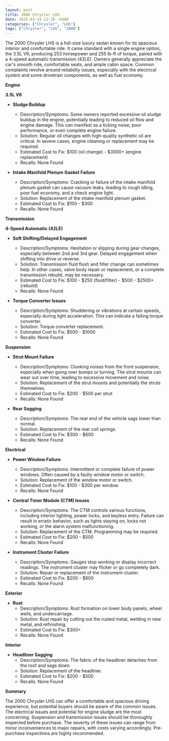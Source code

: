 ```yaml
---
layout: post
title: 2000 Chrysler LHS
date: 2025-03-14 12:29 -0400
categories: ["Chrysler", "LHS"]
tags: ["Chrysler", "LHS", "2000"]
---
```

The 2000 Chrysler LHS is a full-size luxury sedan known for its spacious interior and comfortable ride. It came standard with a single engine option, the 3.5L V6, producing 253 horsepower and 255 lb-ft of torque, paired with a 4-speed automatic transmission (42LE). Owners generally appreciate the car's smooth ride, comfortable seats, and ample cabin space. Common complaints revolve around reliability issues, especially with the electrical system and some drivetrain components, as well as fuel economy.

**Engine**

**3.5L V6**

*   **Sludge Buildup**
    *   Description/Symptoms: Some owners reported excessive oil sludge buildup in the engine, potentially leading to reduced oil flow and engine damage. This can manifest as a ticking noise, poor performance, or even complete engine failure.
    *   Solution: Regular oil changes with high-quality synthetic oil are critical. In severe cases, engine cleaning or replacement may be required.
    *   Estimated Cost to Fix: $100 (oil change) - $3000+ (engine replacement)
    *   Recalls: None Found

*   **Intake Manifold Plenum Gasket Failure**
    *   Description/Symptoms: Cracking or failure of the intake manifold plenum gasket can cause vacuum leaks, leading to rough idling, poor fuel economy, and a check engine light.
    *   Solution: Replacement of the intake manifold plenum gasket.
    *   Estimated Cost to Fix: $100 - $300
    *   Recalls: None Found

**Transmission**

**4-Speed Automatic (42LE)**

*   **Soft Shifting/Delayed Engagement**
    *   Description/Symptoms: Hesitation or slipping during gear changes, especially between 2nd and 3rd gear. Delayed engagement when shifting into drive or reverse.
    *   Solution: Transmission fluid flush and filter change can sometimes help. In other cases, valve body repair or replacement, or a complete transmission rebuild, may be necessary.
    *   Estimated Cost to Fix: $100 - $250 (fluid/filter) - $500 - $2500+ (rebuild)
    *   Recalls: None Found

*   **Torque Converter Issues**
    *   Description/Symptoms: Shuddering or vibrations at certain speeds, especially during light acceleration. This can indicate a failing torque converter.
    *   Solution: Torque converter replacement.
    *   Estimated Cost to Fix: $500 - $1000
    *   Recalls: None Found

**Suspension**

*   **Strut Mount Failure**
    *   Description/Symptoms: Clunking noises from the front suspension, especially when going over bumps or turning. The strut mounts can wear out over time, leading to excessive movement and noise.
    *   Solution: Replacement of the strut mounts and potentially the struts themselves.
    *   Estimated Cost to Fix: $200 - $500 per strut
    *   Recalls: None Found

*   **Rear Sagging**
    * Description/Symptoms: The rear end of the vehicle sags lower than normal.
    * Solution: Replacement of the rear coil springs.
    * Estimated Cost to Fix: $300 - $600
    * Recalls: None Found

**Electrical**

*   **Power Window Failure**
    *   Description/Symptoms: Intermittent or complete failure of power windows. Often caused by a faulty window motor or switch.
    *   Solution: Replacement of the window motor or switch.
    *   Estimated Cost to Fix: $100 - $300 per window
    *   Recalls: None Found

*   **Central Timer Module (CTM) Issues**
    *   Description/Symptoms: The CTM controls various functions, including interior lighting, power locks, and keyless entry. Failure can result in erratic behavior, such as lights staying on, locks not working, or the alarm system malfunctioning.
    *   Solution: Replacement of the CTM. Programming may be required.
    *   Estimated Cost to Fix: $200 - $500
    *   Recalls: None Found

*   **Instrument Cluster Failure**
    *   Description/Symptoms: Gauges stop working or display incorrect readings. The instrument cluster may flicker or go completely dark.
    *   Solution: Repair or replacement of the instrument cluster.
    *   Estimated Cost to Fix: $200 - $600
    *   Recalls: None Found

**Exterior**

*   **Rust**
    *   Description/Symptoms: Rust formation on lower body panels, wheel wells, and undercarriage.
    *   Solution: Rust repair by cutting out the rusted metal, welding in new metal, and refinishing.
    *   Estimated Cost to Fix: $300+
    *   Recalls: None Found

**Interior**

*   **Headliner Sagging**
    *   Description/Symptoms: The fabric of the headliner detaches from the roof and sags down.
    *   Solution: Replacement of the headliner.
    *   Estimated Cost to Fix: $200 - $500
    *   Recalls: None Found

**Summary**

The 2000 Chrysler LHS can offer a comfortable and spacious driving experience, but potential buyers should be aware of the common issues. The electrical issues and potential for engine sludge are the most concerning. Suspension and transmission issues should be thoroughly inspected before purchase. The severity of these issues can range from minor inconveniences to major repairs, with costs varying accordingly. Pre-purchase inspections are highly recommended.

